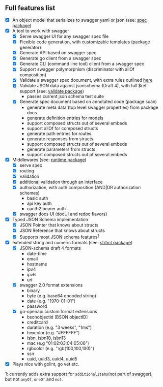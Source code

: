 ## Full features list

- [x] An object model that serializes to swagger yaml or json (see: [spec package](https://github.com/go-openapi/spec))
- [x] A tool to work with swagger
  - [x] Serve swagger UI for any swagger spec file
  - [x] Flexible code generation, with customizable templates (package generator)
  - [x] Generate API based on swagger spec
  - [x] Generate go client from a swagger spec
  - [x] Generate CLI (command line tool) client from a swagger spec
  - [x] Support swagger polymorphism (discriminator with allOf composition)
  - [x] Validate a swagger spec document, with extra rules outlined [here](usage/validate.md)
  - [x] Validate JSON data against jsonschema (Draft 4), with full $ref support (see: [validate package](https://github.com/protodev-site/validate))
    - passes current json schema test suite
  - [x] Generate spec document based on annotated code (package scan)
    - generate meta data (top level swagger properties) from package docs
    - generate definition entries for models
    - support composed structs out of several embeds
    - support allOf for composed structs
    - generate path entries for routes
    - generate responses from structs
    - support composed structs out of several embeds
    - generate parameters from structs
    - support composed structs out of several embeds
- [x] Middlewares (see: [runtime package](https://github.com/protodev-site/runtime))
  - [x] serve spec
  - [x] routing
  - [x] validation
  - [x] additional validation through an interface
  - [x] authorization, with auth composition (AND|OR authorization schemes)
    - basic auth
    - api key auth
    - oauth2 bearer auth
  - [x] swagger docs UI (docUI and redoc flavors)
- [x] Typed JSON Schema implementation
  - [x] JSON Pointer that knows about structs
  - [x] JSON Reference that knows about structs
  - [x] Supports most JSON schema features<sup>[1](#footnote1)</sup>
- [x] extended string and numeric formats (see: [strfmt package](https://github.com/go-openapi/strfmt))
  - [x] JSON-schema draft 4 formats
    - date-time
    - email
    - hostname
    - ipv4
    - ipv6
    - uri
  - [x] swagger 2.0 format extensions
    - binary
    - byte (e.g. base64 encoded string)
    - date (e.g. "1970-01-01")
    - password
  - [x] go-openapi custom format extensions
    - bsonobjectid (BSON objectID)
    - creditcard
    - duration (e.g. "3 weeks", "1ms")
    - hexcolor (e.g. "#FFFFFF")
    - isbn, isbn10, isbn13
    - mac (e.g "01:02:03:04:05:06")
    - rgbcolor (e.g. "rgb(100,100,100)")
    - ssn
    - uuid, uuid3, uuid4, uuid5
- [x] Plays nice with golint, go vet etc.

<a name="footnote1">1</a>: currently adds extra support for `additionalItems`(not part of swagger), but not `anyOf`, `oneOf` and `not`.
